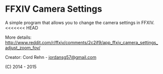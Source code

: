 FFXIV Camera Settings
=========================

A simple program that allows you to change the camera settings in FFXIV.
<<<<<<< HEAD


More details:
http://www.reddit.com/r/ffxiv/comments/2c2if9/app_ffxiv_camera_settings_adjust_zoom_fov/




Creator:
  Cord Rehn - <jordansg57@gmail.com>

(C) 2014 - 2015
